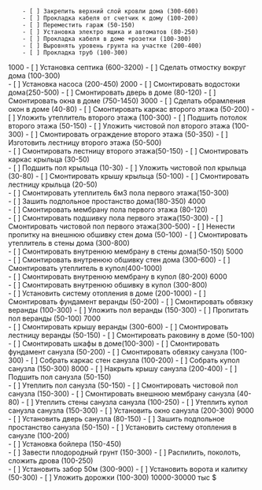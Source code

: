 ﻿		- [ ] Закрепить верхний слой кровли дома (300-600) 
   		- [ ] Прокладка кабеля от счетчик к дому (100-200)
	   	- [ ] Переместить гараж (50-150)
	   	- [ ] Установка электро ящика и автоматов (80-250)		
	   	- [ ] Прокладка кабеля в доме +розетки (100-300)		
   		- [ ] Выровнять уровень грунта на участке (200-400)
		- [ ] Прокладка труб (100-300)
1000
		- [ ] Установка септика (600-3200)
	   	- [ ] Сделать отмостку вокруг дома (100-300)		
		- [ ] Установка насоса (200-450)
2000
		- [ ] Смонтировать водостоки дома(250-500)
		- [ ] Смонтировать дверь в доме (80-120)
		- [ ] Смонтировать окна	в доме (750-1450)
3000
		- [ ] Сделать обрамления окон в доме (40-80)
		- [ ] Смонтировать каркас второго этажа (50-200)
		- [ ] Уложить утеплитель второго этажа (100-300) 
		- [ ] Подшить потолок второго этажа (50-150) 
		- [ ] Уложить чистовой пол  второго этажа (100-300)
		- [ ] Смонтировать ограждение второго этажа (50-350)
		- [ ] Изготовить лестницу второго этажа (50-500)	
		- [ ] Смонтировать лестницу второго этажа(50-150)
		- [ ] Смонтировать каркас крыльца (30-50)  
		- [ ] Подшить пол крыльца (10-30)
		- [ ] Уложить чистовой пол крыльца (30-80) 
		- [ ] Смонтировать крышу крыльца (50-100)
		- [ ] Смонтировать лестницу крыльца (20-50)		
		- [ ] Смонтировать утеплитель 6м3 пола первого этажа(150-300) 		
		- [ ] Зашить подпольное простанство дома(180-350)
4000		
		- [ ] Смонтировать мембрану пола первого этажа (80-120)		
		- [ ] Смонтировать подшивку пола первого этажа(150-300)
		- [ ] Смонтировать чистовой пол первого этажа(300-500)
		- [ ] Ненести пропитку на внешнюю обшивку стен дома (50-100)
		- [ ] Смонтировать утеплитель в стены дома (300-800)			
		- [ ] Смонтировать внутренюю мембрану в стены дома(50-150)
5000		
  		- [ ] Смонтировать внутренюю обшивку стен дома (300-600)
		- [ ] Смонтировать утеплитель в купол(400-1000) 			
		- [ ] Смонтировать внутренюю мембрану в купол (80-200)
6000		
  		- [ ] Смонтировать внутренюю обшивку в купол (300-800)		
		- [ ] Установить систему отопления в доме (200-1000)
		- [ ] Смонтировать фундамент веранды (50-200)
		- [ ] Смонтировать обвязку веранды (100-300) 
		- [ ] Уложить пол веранды (150-300) 
		- [ ] Пропитать пол веранды (50-100)
7000 		
		- [ ] Смонтировать крышу веранды (300-600)
		- [ ] Смонтировать лестницу веранды (50-150)
		- [ ] Смонтировать раковину в доме (50-100)
		- [ ] Смонтировать шкафы в доме(100-300)
		- [ ] Смонтировать фундамент санузла (50-200)
		- [ ] Смонтировать обвязку санузла (100-300)
		- [ ] Собрать каркас стен санузла (100-200)
		- [ ] Собрать купол санузла (150-300)
8000
		- [ ] Накрыть крышу санузла (200-400)
		- [ ] Подшить пол санузла (50-150)		
		- [ ] Утеплить пол санузла (50-150)
		- [ ] Смонтировать чистовой пол санузла (150-300)
		- [ ] Смонтировать внешнюю мембрану	санузла (40-80)	
		- [ ] Утеплить стены санузла санузла (100-250)
		- [ ] Утеплить купол санузла санузла (150-300)
		- [ ] Установить окно санузла (200-300)
9000
		- [ ] Установить дверь санузла (80-150)
		- [ ] Зашить подпольное простанство санузла (50-150)
		- [ ] Установить систему отопления в санузле (100-200)	
		- [ ] Установка бойлера (150-450)  	
	   	- [ ] Завести плодородный грунт (150-300)
	   	- [ ] Распилить, поколоть, сложить дрова (100-250)			
	   	- [ ] Установить забор 50м (300-900)
	   	- [ ] Установить ворота и калитку (50-300)
	   	- [ ] Уложить дорожки (100-300)
10000-30000 тыс $

		
